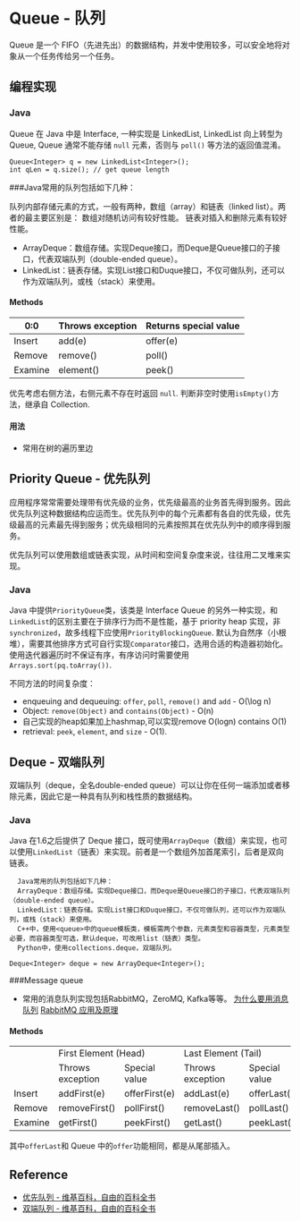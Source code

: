 # Queue - 队列

Queue 是一个 FIFO（先进先出）的数据结构，并发中使用较多，可以安全地将对象从一个任务传给另一个任务。

## 编程实现

### Java

Queue 在 Java 中是 Interface, 一种实现是 LinkedList, LinkedList 向上转型为 Queue, Queue 通常不能存储 `null` 元素，否则与 `poll()` 等方法的返回值混淆。

```
Queue<Integer> q = new LinkedList<Integer>();
int qLen = q.size(); // get queue length
```

###Java常用的队列包括如下几种：

队列内部存储元素的方式，一般有两种，数组（array）和链表（linked list）。两者的最主要区别是：
数组对随机访问有较好性能。
链表对插入和删除元素有较好性能。

- ArrayDeque：数组存储。实现Deque接口，而Deque是Queue接口的子接口，代表双端队列（double-ended queue）。
- LinkedList：链表存储。实现List接口和Duque接口，不仅可做队列，还可以作为双端队列，或栈（stack）来使用。

#### Methods

| 0:0 | Throws exception | Returns special value |
| -- | -- | -- |
| Insert | add(e) | offer(e) |
| Remove | remove() | poll() |
| Examine | element() | peek() |

优先考虑右侧方法，右侧元素不存在时返回 `null`. 判断非空时使用`isEmpty()`方法，继承自 Collection.

#### 用法
- 常用在树的遍历里边

## Priority Queue - 优先队列

应用程序常常需要处理带有优先级的业务，优先级最高的业务首先得到服务。因此优先队列这种数据结构应运而生。优先队列中的每个元素都有各自的优先级，优先级最高的元素最先得到服务；优先级相同的元素按照其在优先队列中的顺序得到服务。

优先队列可以使用数组或链表实现，从时间和空间复杂度来说，往往用二叉堆来实现。

### Java

Java 中提供`PriorityQueue`类，该类是 Interface Queue 的另外一种实现，和`LinkedList`的区别主要在于排序行为而不是性能，基于 priority heap 实现，非`synchronized`，故多线程下应使用`PriorityBlockingQueue`. 默认为自然序（小根堆），需要其他排序方式可自行实现`Comparator`接口，选用合适的构造器初始化。使用迭代器遍历时不保证有序，有序访问时需要使用`Arrays.sort(pq.toArray())`.

不同方法的时间复杂度：

- enqueuing and dequeuing: `offer`, `poll`, `remove()` and `add` - O(\log n)
- Object: `remove(Object)` and `contains(Object)` - O(n)
- 自己实现的heap如果加上hashmap,可以实现remove O(logn) contains O(1)
- retrieval: `peek`, `element`, and `size` - O(1).

## Deque - 双端队列

双端队列（deque，全名double-ended queue）可以让你在任何一端添加或者移除元素，因此它是一种具有队列和栈性质的数据结构。

### Java

Java 在1.6之后提供了 Deque 接口，既可使用`ArrayDeque`（数组）来实现，也可以使用`LinkedList`（链表）来实现。前者是一个数组外加首尾索引，后者是双向链表。
```
  Java常用的队列包括如下几种：
  ArrayDeque：数组存储。实现Deque接口，而Deque是Queue接口的子接口，代表双端队列（double-ended queue）。
  LinkedList：链表存储。实现List接口和Duque接口，不仅可做队列，还可以作为双端队列，或栈（stack）来使用。
  C++中，使用<queue>中的queue模板类，模板需两个参数，元素类型和容器类型，元素类型必要，而容器类型可选，默认deque，可改用list（链表）类型。
  Python中，使用collections.deque，双端队列。
```
```
Deque<Integer> deque = new ArrayDeque<Integer>();
```

###Message queue
- 常用的消息队列实现包括RabbitMQ，ZeroMQ, Kafka等等。
[为什么要用消息队列](http://www.ywnds.com/?p=5791)
[RabbitMQ 应用及原理](https://blog.csdn.net/whoamiyang/article/details/54954780)
#### Methods

<table>
  <tr>
    <td></td>
    <td colspan="2">First Element (Head)</td>
    <td colspan="2">Last Element (Tail)</td>
  </tr>
  <tr>
    <td></td>
    <td>Throws exception</td>
    <td>Special value</td>
    <td>Throws exception</td>
    <td>Special value</td>
  </tr>
  <tr>
    <td>Insert</td>
    <td>addFirst(e)</td>
    <td>offerFirst(e)</td>
    <td>addLast(e)</td>
    <td>offerLast(e)</td>
  </tr>
  <tr>
    <td>Remove</td>
    <td>removeFirst()</td>
    <td>pollFirst()</td>
    <td>removeLast()</td>
    <td>pollLast()</td>
  </tr>
  <tr>
    <td>Examine</td>
    <td>getFirst()</td>
    <td>peekFirst()</td>
    <td>getLast()</td>
    <td>peekLast()</td>
  </tr>
</table>

其中`offerLast`和 Queue 中的`offer`功能相同，都是从尾部插入。

## Reference

- [优先队列 - 维基百科，自由的百科全书](http://zh.wikipedia.org/zh/%E5%84%AA%E5%85%88%E4%BD%87%E5%88%97)
- [双端队列 - 维基百科，自由的百科全书](https://zh.wikipedia.org/wiki/%E5%8F%8C%E7%AB%AF%E9%98%9F%E5%88%97)
